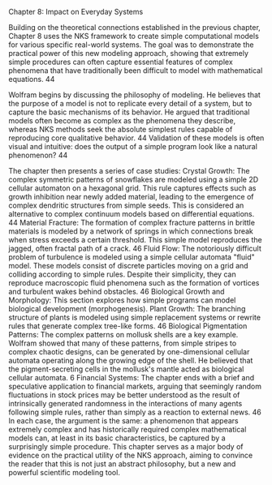 Chapter 8: Impact on Everyday Systems

Building on the theoretical connections established in the previous chapter, Chapter 8 uses the NKS framework to create simple computational models for various specific real-world systems. The goal was to demonstrate the practical power of this new modeling approach, showing that extremely simple procedures can often capture essential features of complex phenomena that have traditionally been difficult to model with mathematical equations. 44

Wolfram begins by discussing the philosophy of modeling. He believes that the purpose of a model is not to replicate every detail of a system, but to capture the basic mechanisms of its behavior. He argued that traditional models often become as complex as the phenomena they describe, whereas NKS methods seek the absolute simplest rules capable of reproducing core qualitative behavior. 44 Validation of these models is often visual and intuitive: does the output of a simple program look like a natural phenomenon? 44

The chapter then presents a series of case studies:
Crystal Growth: The complex symmetric patterns of snowflakes are modeled using a simple 2D cellular automaton on a hexagonal grid. This rule captures effects such as growth inhibition near newly added material, leading to the emergence of complex dendritic structures from simple seeds. This is considered an alternative to complex continuum models based on differential equations. 44
Material Fracture: The formation of complex fracture patterns in brittle materials is modeled by a network of springs in which connections break when stress exceeds a certain threshold. This simple model reproduces the jagged, often fractal path of a crack. 46
Fluid Flow: The notoriously difficult problem of turbulence is modeled using a simple cellular automata "fluid" model. These models consist of discrete particles moving on a grid and colliding according to simple rules. Despite their simplicity, they can reproduce macroscopic fluid phenomena such as the formation of vortices and turbulent wakes behind obstacles. 46
Biological Growth and Morphology: This section explores how simple programs can model biological development (morphogenesis).
Plant Growth: The branching structure of plants is modeled using simple replacement systems or rewrite rules that generate complex tree-like forms. 46
Biological Pigmentation Patterns: The complex patterns on mollusk shells are a key example. Wolfram showed that many of these patterns, from simple stripes to complex chaotic designs, can be generated by one-dimensional cellular automata operating along the growing edge of the shell. He believed that the pigment-secreting cells in the mollusk's mantle acted as biological cellular automata. 6
Financial Systems: The chapter ends with a brief and speculative application to financial markets, arguing that seemingly random fluctuations in stock prices may be better understood as the result of intrinsically generated randomness in the interactions of many agents following simple rules, rather than simply as a reaction to external news. 46
In each case, the argument is the same: a phenomenon that appears extremely complex and has historically required complex mathematical models can, at least in its basic characteristics, be captured by a surprisingly simple procedure. This chapter serves as a major body of evidence on the practical utility of the NKS approach, aiming to convince the reader that this is not just an abstract philosophy, but a new and powerful scientific modeling tool.